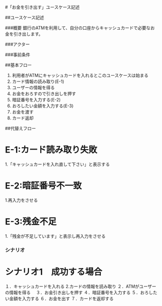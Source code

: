 #「お金を引き出す」ユースケース記述

##ユースケース記述

###概要
銀行のATMを利用して、自分の口座からキャッシュカードで必要なお金を引き出します。

###アクター

###事前条件


##基本フロー 

1. 利用者がATMにキャッシュカードを入れるとこのユースケースは始まる
1. カード情報の読み取り(E-1)
1. ユーザーの情報を得る
1. お金をおろすので引き出しを押す
1. 暗証番号を入力する(E-2)
1. おろしたい金額を入力する(E-3)
1. お金を渡す
1. カード返却

##代替えフロー
# E-1:カード読み取り失敗
1.「キャッシュカードを入れ直して下さい」と表示する
# E-2:暗証番号不一致
1.再入力をさせる
# E-3:残金不足
1.「残金が不足しています」と表示し再入力をさせる

### シナリオ
# シナリオ1　成功する場合
１．キャッシュカードを入れる
2.カードの情報を読み取り
２．ATMがユーザーの情報を得る　
３．お金引き出しを押す
４．暗証番号を入力する
５．おろしたい金額を入力する
６．お金を出す
７．カードを返却する